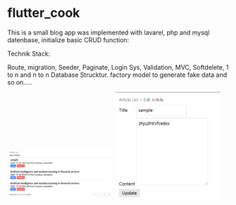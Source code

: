 # flutter_cook







This is a small blog app was implemented with lavarel, php and mysql datenbase,  initialize basic CRUD function:

Technik Stack:

Route, migration, Seeder, Paginate, Login Sys, Validation, MVC, Softdelete, 1 to n and n to n Database Strucktur. factory model to generate fake data and so on.....



<p float="left">
  <img src="shown_pics\1.png" width="240">
  <img src="shown_pics\2.png" width="240">
</p>



